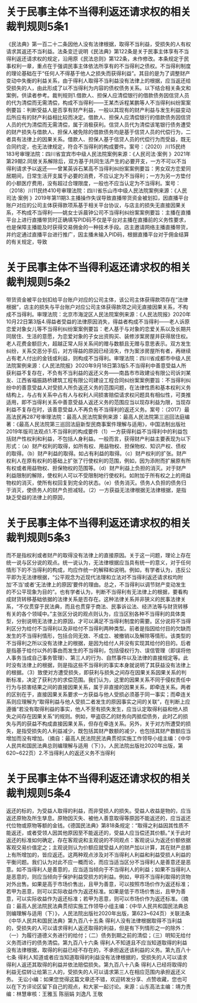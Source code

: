 # 关于民事主体不当得利返还请求权的相关裁判规则5条1

《民法典》第一百二十二条因他人没有法律根据，取得不当利益，受损失的人有权请求其返还不当利益。法条变迁说明《民法典》第122条是关于民事主体享有不当得利返还请求权的规定，沿用原《民法总则》第122条，未作修改。本条规定于民事权利一章，重点在于强调民事主体依法所享有的不当得利之债权。不当得利制度的理论基础在于“任何人不得基于他人之损失而获得利益”。其目的是为了调整财产变动中失衡的利益关系，由于得利人取得不当利益没有法律上的根据，应当返还给受损失的人，由此形成了以不当得利为内容的债权债务关系。以下结合相关条文和案例，供读者参考。裁判规则1.借款人、担保人应清偿银行的借款债务因信贷人员的代为清偿而无需清偿，构成不当得利——王某杰诉程某鹏等人不当得利纠纷案案例要旨：判断受益人是否享有财产利益，一般以其现有的财产利益与发生利益变动后所应有的财产利益相比较而决定。借款人、担保人应清偿银行的借款债务因信贷人员的代为清偿而无需清偿，属于消极获利。信贷人员代为清偿该笔银行债务遭受的财产损失与借款人、担保人被免除的借款债务均是基于信贷人员的代偿行为，二者具有法律上的因果关系。借款人、担保人基于信贷人员的代偿行为而受益，既无合同约定，也无法律规定，符合不当得利的构成要件。案号：（2020）川15民终183号审理法院：四川省宜宾市中级人民法院案例来源：《人民司法·案例 》2021年第29期2.同居关系解除后，双方基于共同生活产生的必要开支，一方不可以不当得利请求予以返还——曾某英诉石某高不当得利纠纷案案例要旨：男女双方恋爱同居期间，日常生活开支属于必要的消费，不应认定为不当得利；一方为另一方垫付的小额医疗费用，没有超过合理限度，一般也不应当认定为不当得利。案号：（2018）川11民终410号审理法院：四川省乐山市中级人民法院案例来源：《人民司法·案例 》2019年第11期3.主播操作失误导致直播带货资金被划扣，因直播平台账户对应的公司主体获得款项系基于相关平台协议，与店主的损失无直接因果关系，不构成不当得利——姚女士诉晨钟公司不当得利纠纷案案例要旨：主播在直播平台上进行直播带货时正确填写PID码不仅是平台对主播在直播前的义务性要求，也是保障主播能及时获得交易佣金的一种技术手段。店主邀请网络主播直播带货，并约定通过直播平台进行推广，因主播未输入PID码，根据直播平台对于佣金结算的有关规定，导致

# 关于民事主体不当得利返还请求权的相关裁判规则5条2

带货资金被平台划扣给平台账户对应的公司主体，该公司主体获得款项存在“法律根据”，店主的损失与平台账户对应公司主体获得款项之间无直接因果关系，不构成不当得利。审理法院：北京市海淀区人民法院案例来源：《人民法院报》2020年10月22日第3版4.得益者受益的法律原因消失，得益者构成不当得利——老人诉原恋爱对象女儿等不当得利纠纷案案例要旨：老人基于与对象的恋爱关系以及长期共同居住、生活的意愿，为恋爱对象的子女出资购买、装修涉案房屋并获得居住权。老人花费金额巨大，超越正常人际关系间的赠与数额且无赠与意思表示。双方发生纠纷，关系交恶分手后，对方得益的原因已经消失，作为案涉房屋所有者，再继续占有老人付出的金钱或利益，则构成不当得利。审理法院：四川省成都市中级人民法院案例来源：《人民法院报》2020年9月18日第3版5.不当得利中善意受益人所获利益不复存在，不负有不当利益的返还义务——南昌市市政建设有限公司诉刘某友、江西省福振路桥建筑工程有限公司建设工程合同纠纷案案例要旨：不当得利纠纷中的善意受益人对受损人所负返还义务的范围问题，在法律性质和基本权利义务结构上，与占有关系中占有人与权利人间损害赔偿请求权问题具有相似性，可类推适用，即不当得利关系中善意受益人返还义务的范围应当以现存利益为限，当现存利益不复存在时，该善意受益人不再负有不当得利的返还义务。案号：（2017）最高法民再287号审理法院：最高人民法院案例来源：最高人民法院第三巡回法庭编著：《最高人民法院第三巡回法庭新型民商事案件理解与适用》，中国法制出版社2019年版司法观点1.不当得利的构成要件（1）一方获得利益不当得利中的利益包括财产性权利和利益，不包括人身利益。一般而言，获得财产利益主要表现为以下形式：（a）财产权利的取得，如所有权、用益物权、担保物权、知识产权、债权的取得。（b）财产利益的取得。如占有利益的取得。（c）财产权利的扩张。财产权利人在原有权利的基础上扩张了行使权利的范围，例如，因为添附而扩展原有所有权或者用益物权、担保物权的范围等。（d）财产利益上负担的消灭。对于财产利益限制的解除，使权利人可以不受限制地行使权利。如附加于所有权之上的用益物权的消灭，使所有权回复到完全的状态。（e）债务消灭。债务人负担的债务归于消灭，使债务人的财产负担减轻。（2）一方获益无法律根据无法律根据，是指缺乏受益的法律上的原因，

# 关于民事主体不当得利返还请求权的相关裁判规则5条3

而不是指权利或者财产的取得没有法律上的直接原因。关于这一问题，理论上存在统一说与区分说的观点。统一说认为，无法律根据应当具有统一的意义，对于任何情形下的不当得利的构成，均应作统一的解释和说明。例如，有学者认为，违反公平即为无法律根据，“公平观念为近现代法理和立法对不当得利返还请求权均附加‘不当’或者‘无法律上的原因’要件的理由。总之，不当得利以调节财产变动发生的不公平现象为目的”。也有学者认为，判断不当得利有无法律上的根据，要看构成财货转移基础依据的法律关系是否存在。这种法律关系并非狭义的民事法律关系，“不仅贯穿于民法典，而且也贯穿于商法、民事诉讼法、经济法等与财货转移有关的各个领域中。”主张区分说的观点则认为，应当区别各种不当得利的具体类型，分别说明无法律上的原因，才可以满足不当得利制度的需要。区分说将不当得利区分为给付不当得利以及非给付不当得利两种类型。前者是指因给付目的欠缺而发生的不当得利情形，包括合同无效、不成立、被撤销以及解除等情形。该类型的不当得利之所以没有法律上的根据，是因为给付人并没有实现其给付的目的。后者是指基于给付以外的事由而发生的不当得利，包括侵权行为、误信管理（即误将他人事务当成自己事务管理）、第三人的行为、自然事件以及法律的直接规定等。此时没有法律上的根据，则是指这些不当得利的事实本身就说明了其获益没有法律上的根据。（3）致使对方遭受损失，即获利与损失之间存在因果关系因果关系的判断标准，决定了获利方的求偿范围。我们认为，这里的因果关系不同于侵权责任中行为与损害结果之间的直接因果关系，属于非直接的因果关系，即牵连关系。两者的区别在于，直接因果关系要求一方获益与他人受损必须基于同一事实；而牵连关系则应理解为“取得利益与他人受损二者发生的原因事实之间的关联”，在判断上应遵循“若没有取得利益的事实，他人不至有损失发生，应当认定取得利益和他人损失之间存在因果关系”的规则。例如，甲盗窃乙的财务向丙抵偿债务，此时乙的损失与丙的获益不构成直接因果关系，但存在牵连关系。另外，关于对方所遭受的损失，是指受损失的人利益减少，既包括其财产数额的减少，也包括其财产数额应当增加而没有增加。（摘自：最高人民法院民法典贯彻实施工作领导小组主编：《中华人民共和国民法典总则编理解与适用（下）》，人民法院出版社2020年出版，第620~622页）2.不当得利人的返还义务不当得利

# 关于民事主体不当得利返还请求权的相关裁判规则5条4

返还的标的，为受益人取得的利益，而非受损人的损失。受益人收益是物的，应当返还原物及所生孳息。原物因灭失、被他人善意取得等原因不能返还的，应当返还代位物或原物等额的金钱。《德国民法典》第818条规定：“取得之利益因其性质不能返还，或者受领人因其他原因至不能返还的，受益人应当偿还其价额。”关于此时返还的标准如何确定，存在客观说和主观说的不同观点：客观说认为返还价额依据客观交易价值定之；主观说则认为价额应就受益人的财产加以计算，其在财产总额上有所增加的，皆应返还。这两种观点涉及对不当得利人利益和利益受损人利益的平衡问题。我们认为对此不应一概而论，而应当适当区分不当得利人是善意还是恶意。如不当得利人是善意的，应当适当倾向于不当得利人的利益；如果不当得利人是恶意的，则应当倾向于保护利益受损方的利益。例如，甲将不当得利取得的货物对外出售。如果是高于市场价售出，且甲为善意，可以按照市场价作为返还标准；若甲为恶意，则可以实际收益作为返还标准。如果是低于市场价售出，且甲为善意，可以实际收益作为返还标准；若甲为恶意，则可以市场价作为返还标准。（摘自：最高人民法院民法典贯彻实施工作领导小组主编：《中华人民共和国民法典总则编理解与适用（下）》，人民法院出版社2020年出版，第623~624页）关联法条《中华人民共和国民法典》第九百八十五条 得利人没有法律根据取得不当利益的，受损失的人可以请求得利人返还取得的利益，但是有下列情形之一的除外：（一）为履行道德义务进行的给付；（二）债务到期之前的清偿；（三）明知无给付义务而进行的债务清偿。第九百八十六条 得利人不知道且不应当知道取得的利益没有法律根据，取得的利益已经不存在的，不承担返还该利益的义务。第九百八十七条 得利人知道或者应当知道取得的利益没有法律根据的，受损失的人可以请求得利人返还其取得的利益并依法赔偿损失。第九百八十八条 得利人已经将取得的利益无偿转让给第三人的，受损失的人可以请求第三人在相应范围内承担返还义务。 无讼小编：如果您觉得这篇文章还不错，欢迎转发分享、点赞收藏，您也可以在下方评论区留下自己的观点，和大家一起讨论。来源：山东高法主编：靖力责编：林慧审核：王雅玉 陈丽娟 刘逸凡 王敬


